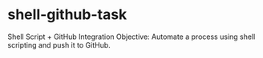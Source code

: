 # shell-github-task
Shell Script + GitHub Integration  Objective: Automate a process using shell scripting and push it to GitHub.
